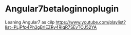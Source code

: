 # Angular7betaloginnoplugin
Leaning Angular7 as cilp https://www.youtube.com/playlist?list=PLjPfp4Ph3gBrlEZRy4RIqR7SEvTOJ52YA
